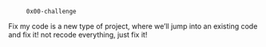          0x00-challenge
Fix my code is a new type of project, where we’ll jump into an existing code and fix it!
not recode everything, just fix it!
